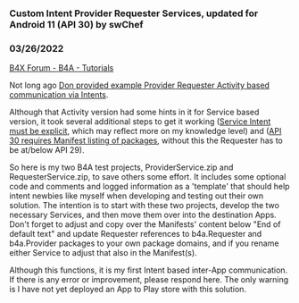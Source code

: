 ### Custom Intent Provider Requester Services, updated for Android 11 (API 30) by swChef
### 03/26/2022
[B4X Forum - B4A - Tutorials](https://www.b4x.com/android/forum/threads/139420/)

Not long ago [Don provided example Provider Requester Activity based communication via Intents](https://www.b4x.com/android/forum/threads/send-receive-string-between-two-applications.116801/post-730545).  
  
Although that Activity version had some hints in it for Service based version, it took several additional steps to get it working ([Service Intent must be explicit](https://stackoverflow.com/questions/27842430/service-intent-must-be-explicit-intent), which may reflect more on my knowledge level) and ([API 30 requires Manifest listing of packages](https://medium.com/androiddevelopers/package-visibility-in-android-11-cc857f221cd9), without this the Requester has to be at/below API 29).  
  
So here is my two B4A test projects, ProviderService.zip and RequesterService.zip, to save others some effort. It includes some optional code and comments and logged information as a 'template' that should help intent newbies like myself when developing and testing out their own solution. The intention is to start with these two projects, develop the two necessary Services, and then move them over into the destination Apps. Don't forget to adjust and copy over the Manifests' content below "End of default text" and update Requester references to b4a.Requester and b4a.Provider packages to your own package domains, and if you rename either Service to adjust that also in the Manifest(s).  
  
Although this functions, it is my first Intent based inter-App communication. If there is any error or improvement, please respond here. The only warning is I have not yet deployed an App to Play store with this solution.